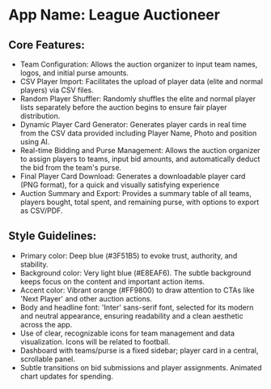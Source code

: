 # **App Name**: League Auctioneer

## Core Features:

- Team Configuration: Allows the auction organizer to input team names, logos, and initial purse amounts.
- CSV Player Import: Facilitates the upload of player data (elite and normal players) via CSV files.
- Random Player Shuffler: Randomly shuffles the elite and normal player lists separately before the auction begins to ensure fair player distribution.
- Dynamic Player Card Generator: Generates player cards in real time from the CSV data provided including Player Name, Photo and position using AI.
- Real-time Bidding and Purse Management: Allows the auction organizer to assign players to teams, input bid amounts, and automatically deduct the bid from the team's purse.
- Final Player Card Download: Generates a downloadable player card (PNG format), for a quick and visually satisfying experience
- Auction Summary and Export: Provides a summary table of all teams, players bought, total spent, and remaining purse, with options to export as CSV/PDF.

## Style Guidelines:

- Primary color: Deep blue (#3F51B5) to evoke trust, authority, and stability.
- Background color: Very light blue (#E8EAF6).  The subtle background keeps focus on the content and important action items.
- Accent color: Vibrant orange (#FF9800) to draw attention to CTAs like 'Next Player' and other auction actions.
- Body and headline font: 'Inter' sans-serif font, selected for its modern and neutral appearance, ensuring readability and a clean aesthetic across the app.
- Use of clear, recognizable icons for team management and data visualization. Icons will be related to football.
- Dashboard with teams/purse is a fixed sidebar; player card in a central, scrollable panel.
- Subtle transitions on bid submissions and player assignments. Animated chart updates for spending.